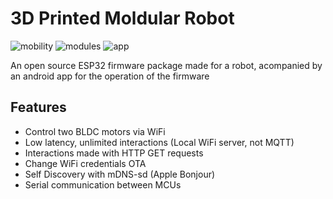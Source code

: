 # 3D Printed Moldular Robot

![mobility](https://img.shields.io/badge/Mobility-α_1.8.1-success) ![modules](https://img.shields.io/badge/Modules-α1.0.1-success) ![app](https://img.shields.io/badge/App-α_2.0.1-sucess)

An open source ESP32 firmware package made for a robot, acompanied by an android app for the operation of the firmware

## Features

- Control two BLDC motors via WiFi
- Low latency, unlimited interactions (Local WiFi server, not MQTT)
- Interactions made with HTTP GET requests
- Change WiFi credentials OTA
- Self Discovery with mDNS-sd (Apple Bonjour)
- Serial communication between MCUs
